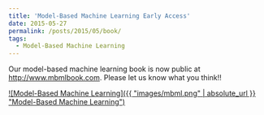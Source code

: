 ```yaml
---
title: 'Model-Based Machine Learning Early Access'
date: 2015-05-27
permalink: /posts/2015/05/book/
tags:
  - Model-Based Machine Learning
---
```


Our model-based machine learning book is now public at <http://www.mbmlbook.com>. Please let us know what you think!!

[![Model-Based Machine Learning]({{ "images/mbml.png" | absolute_url }} "Model-Based Machine Learning")](http://www.mbmlbook.com)